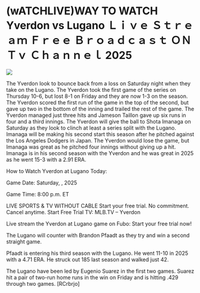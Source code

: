 # (wATCHLIVE)WAY TO WATCH Yverdon vs Lugano Ｌｉｖｅ Ｓｔｒｅａｍ Ｆｒｅｅ Ｂｒｏａｄｃａｓｔ ＯＮ Ｔｖ Ｃｈａｎｎｅｌ  2025  
  
  
[![](https://i.imgur.com/qSNzIqt.png)](https://movie.rssnews.media/IHSrJgSu.php)  
  
The Yverdon look to bounce back from a loss on Saturday night when they take on the Lugano. The Yverdon took the first game of the series on Thursday 10-6, but lost 8-1 on Friday and they are now 1-3 on the season. The Yverdon scored the first run of the game in the top of the second, but gave up two in the bottom of the inning and trailed the rest of the game. The Yverdon managed just three hits and Jameson Taillon gave up six runs in four and a third innings. The Yverdon will give the ball to Shota Imanaga on Saturday as they look to clinch at least a series split with the Lugano. Imanaga will be making his second start this season after he pitched against the Los Angeles Dodgers in Japan. The Yverdon would lose the game, but Imanaga was great as he pitched four innings without giving up a hit. Imanaga is in his second season with the Yverdon and he was great in 2025 as he went 15-3 with a 2.91 ERA.

How to Watch Yverdon at Lugano Today:

Game Date: Saturday, , 2025

Game Time: 8:00 p.m. ET

LIVE SPORTS & TV WITHOUT CABLE
Start your free trial. No commitment. Cancel anytime.
Start Free Trial
TV: MLB.TV – Yverdon

Live stream the Yverdon at Lugano game on Fubo: Start your free trial now!

The Lugano will counter with Brandon Pfaadt as they try and win a second straight game.

Pfaadt is entering his third season with the Lugano. He went 11-10 in 2025 with a 4.71 ERA. He struck out 185 last season and walked just 42.

The Lugano have been led by Eugenio Suarez in the first two games. Suarez hit a pair of two-run home runs in the win on Friday and is hitting .429 through two games. [RCrbrjo]